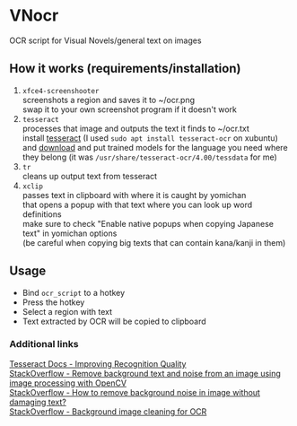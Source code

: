 # VNocr
OCR script for Visual Novels/general text on images

## How it works (requirements/installation)

1. `xfce4-screenshooter`  
screenshots a region and saves it to ~/ocr.png  
swap it to your own screenshot program if it doesn't work  
1. `tesseract`  
processes that image and outputs the text it finds to ~/ocr.txt  
install [tesseract](https://github.com/tesseract-ocr/tesseract) (I used `sudo apt install tesseract-ocr` on xubuntu)  
and [download](https://github.com/tesseract-ocr/tessdata_best) and put trained models for the language you need where they belong (it was `/usr/share/tesseract-ocr/4.00/tessdata` for me)  
1. `tr`  
cleans up output text from tesseract  
1. `xclip`  
passes text in clipboard with where it is caught by yomichan  
that opens a popup with that text where you can look up word definitions  
make sure to check "Enable native popups when copying Japanese text" in yomichan options  
(be careful when copying big texts that can contain kana/kanji in them)  

## Usage

- Bind `ocr_script` to a hotkey
- Press the hotkey
- Select a region with text
- Text extracted by OCR will be copied to clipboard

### Additional links

[Tesseract Docs - Improving Recognition Quality](https://tesseract-ocr.github.io/tessdoc/ImproveQuality.html)  
[StackOverflow - Remove background text and noise from an image using image processing with OpenCV](https://stackoverflow.com/questions/60145306/remove-background-text-and-noise-from-an-image-using-image-processing-with-openc/60404579#60404579)  
[StackOverflow - How to remove background noise in image without damaging text?](https://stackoverflow.com/questions/57241151/how-to-remove-background-noise-in-image-without-damaging-text)  
[StackOverflow - Background image cleaning for OCR](https://stackoverflow.com/questions/58636157/background-image-cleaning-for-ocr)  